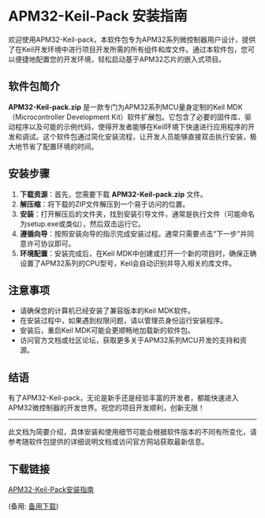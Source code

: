 # APM32-Keil-Pack 安装指南

欢迎使用APM32-Keil-pack，本软件包专为APM32系列微控制器用户设计，提供了在Keil开发环境中进行项目开发所需的所有组件和库文件。通过本软件包，您可以便捷地配置您的开发环境，轻松启动基于APM32芯片的嵌入式项目。

## 软件包简介

**APM32-Keil-pack.zip** 是一款专门为APM32系列MCU量身定制的Keil MDK（Microcontroller Development Kit）软件扩展包。它包含了必要的固件库、驱动程序以及可能的示例代码，使得开发者能够在Keil环境下快速进行应用程序的开发和调试。这个软件包通过简化安装流程，让开发人员能够直接双击执行安装，极大地节省了配置环境的时间。

## 安装步骤

1. **下载资源**：首先，您需要下载 **APM32-Keil-pack.zip** 文件。
2. **解压缩**：将下载的ZIP文件解压到一个易于访问的位置。
3. **安装**：打开解压后的文件夹，找到安装引导文件，通常是执行文件（可能命名为setup.exe或类似），然后双击运行它。
4. **遵循向导**：按照安装向导的指示完成安装过程。通常只需要点击“下一步”并同意许可协议即可。
5. **环境配置**：安装完成后，在Keil MDK中创建或打开一个新的项目时，确保正确设置了APM32系列的CPU型号，Keil会自动识别并导入相关的库文件。

## 注意事项

- 请确保您的计算机已经安装了兼容版本的Keil MDK软件。
- 在安装过程中，如果遇到权限问题，请以管理员身份运行安装程序。
- 安装后，重启Keil MDK可能会更顺畅地加载新的软件包。
- 访问官方文档或社区论坛，获取更多关于APM32系列MCU开发的支持和资源。

## 结语

有了APM32-Keil-pack，无论是新手还是经验丰富的开发者，都能快速进入APM32微控制器的开发世界。祝您的项目开发顺利，创新无限！

---

此文档为简要介绍，具体安装和使用细节可能会根据软件版本的不同有所变化，请参考随软件包提供的详细说明文档或访问官方网站获取最新信息。

## 下载链接
[APM32-Keil-Pack安装指南](https://pan.quark.cn/s/c94f2f5258f7) 

(备用: [备用下载](https://pan.baidu.com/s/1D-WqAVsr3vX2TNsv1YDKDw?pwd=1234))
